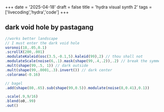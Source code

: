 +++
date = '2025-04-18'
draft = false
title = 'hydra visual synth 2'
tags = ['livecoding','hydra','code']
+++


## dark void hole by pastagang
```js
//works better landscape
// I must enter the dark void hole
voronoi(18,.05,0.1)
.scrollX(200,.001)
.modulateKaleid(osc(3.5,-0.1,5).kaleid(99),2) // thou shall not
.modulateScale(noise(6,.1).mask(shape(99,.4,.2)),.2) // break the symmetry but only inside the circle
.mult(shape(99,.5, 1)) // dark outside
.mult(shape(99,.0001,.3).invert()) // dark center
.colorama(-0.16)

// bagel
.add(shape(80,.65).sub(shape(99,0.5)).modulate(noise(8,0.41),0.1))

.scale(.9,9/16)
.blend(o0,.99)
.out()
```
<script src="https://cdn.jsdelivr.net/npm/hydra-synth/dist/hydra-synth.js"></script>
<script>
var hydra = new Hydra({detectAudio: false})
//works better landscape
// I must enter the dark void hole
voronoi(18,.05,0.1)
.scrollX(200,.001)
.modulateKaleid(osc(3.5,-0.1,5).kaleid(99),2) // thou shall not
.modulateScale(noise(6,.1).mask(shape(99,.4,.2)),.2) // break the symmetry but only inside the circle
.mult(shape(99,.5, 1)) // dark outside
.mult(shape(99,.0001,.3).invert()) // dark center
.colorama(-0.16)

// bagel
.add(shape(80,.65).sub(shape(99,0.5)).modulate(noise(8,0.41),0.1))

.scale(.9,9/16)
.blend(o0,.99)
.out()
</script>

